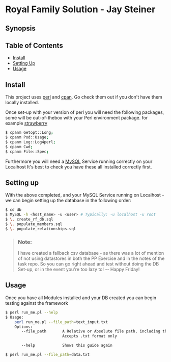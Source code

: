# Royal Family Solution - Jay Steiner

## Synopsis


## Table of Contents
- [Install](#install)
- [Setting Up](#usage)
- [Usage](#usage)

## Install
This project uses [perl](https://www.perl.org/) and [cpan](https://metacpan.org/). Go check them out if you don't have them locally installed.

Once set-up with your version of perl you will need the following packages, some will be out-of-thebox with your Perl environment package.
for example [strawberry](https://strawberryperl.com/)

```sh
$ cpanm Getopt::Long;
$ cpanm Pod::Usage;
$ cpanm Log::Log4perl;
$ cpanm Cwd;
$ cpanm File::Spec;
```

Furthermore you will need a [MySQL](https://www.mysql.com/) Service running correctly on your Localhost
It's best to check you have these all installed correctly first.

## Setting up
With the above completed, and your MySQL Service running on Localhost - we can begin setting up the database in the following order:

```sh
$ cd db
$ MySQL -h <host_name> -u <user> # Typically: -u localhost -u root
$ \. create_rf_db.sql
$ \. populate_members.sql
$ \. populate_relationships.sql
```
> ### Note:
> I have created a fallback csv database - as there was a lot of mention of not using datastores in both the PP Exercise and in the notes of the task repo.
> So you can go right ahead and test without doing the DB Set-up, or in the event you're too lazy to! -- Happy Friday!

## Usage
Once you have all Modules installed and your DB created you can begin testing against the framework

```sh
$ perl run_me.pl --help
$ Usage:
    perl run_me.pl --file_path=text_input.txt
    Options:
       --file_path       A Relative or Absolute file path, including the filehandle
                         Accepts .txt format only

       --help            Shows this guide again

$ perl run_me.pl --file_path=data.txt
```


